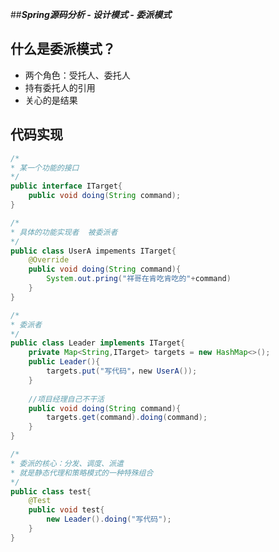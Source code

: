 ##***Spring源码分析 - 设计模式 - 委派模式***

## **什么是委派模式？**

* 两个角色：受托人、委托人
* 持有委托人的引用
* 关心的是结果

## 代码实现

```java
/*
* 某一个功能的接口
*/
public interface ITarget{
    public void doing(String command);
}
```

```java
/*
* 具体的功能实现者  被委派者
*/
public class UserA impements ITarget{
    @Override
    public void doing(String command){
        System.out.pring("祥哥在肯吃肯吃的"+command)
    }
}
```

```java
/*
* 委派者
*/
public class Leader implements ITarget{
    private Map<String,ITarget> targets = new HashMap<>();
    public Leader(){
        targets.put("写代码"，new UserA());
    }
    
    //项目经理自己不干活
    public void doing(String command){
        targets.get(command).doing(command);
    }
}
```

```java
/*
* 委派的核心：分发、调度、派遣
* 就是静态代理和策略模式的一种特殊组合
*/
public class test{
    @Test
    public void test{
        new Leader().doing("写代码");
    }
}
```

